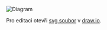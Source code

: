 ![Diagram](./datovy-model.drawio.svg)

Pro editaci otevři [svg soubor](./architektura.drawio.svg) v [draw.io](https://app.diagrams.net/).
